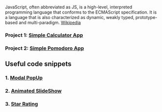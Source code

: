 
JavaScript, often abbreviated as JS, is a high-level, interpreted programming language that conforms to the ECMAScript specification. It is a language that is also characterized as dynamic, weakly typed, prototype-based and multi-paradigm. [Wikipedia](https://en.wikipedia.org/wiki/JavaScript)

### Project 1: [Simple Calculator App](https://github.com/sanikamal/awesome-javascript-examples/tree/master/simple-calculator)
### Project 2: [Simple Pomodoro App](https://github.com/sanikamal/awesome-javascript-examples/tree/master/pomodoro)


## Useful code snippets
### 1. [Modal PopUp](https://github.com/sanikamal/awesome-javascript-examples/tree/master/modal-popup)
### 2. [Animated SlideShow](https://github.com/sanikamal/awesome-javascript-examples/tree/master/animated-slideshow)
### 3. [Star Rating](https://github.com/sanikamal/awesome-javascript-examples/tree/master/star-rating)
